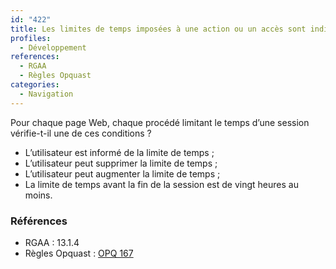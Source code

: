 ```yaml
---
id: "422"
title: Les limites de temps imposées à une action ou un accès sont indiquées et peuvent être modifiées
profiles:
  - Développement
references:
  - RGAA
  - Règles Opquast
categories:
  - Navigation
---
```


Pour chaque page Web, chaque procédé limitant le temps d’une session vérifie-t-il une de ces conditions ?
* L’utilisateur est informé de la limite de temps ;
* L’utilisateur peut supprimer la limite de temps ;
* L’utilisateur peut augmenter la limite de temps ;
* La limite de temps avant la fin de la session est de vingt heures au moins.

### Références

*   RGAA : 13.1.4
*  Règles Opquast : [OPQ 167](https://checklists.opquast.com/fr/assurance-qualite-web/les-limites-de-temps-imposees-a-une-action-ou-un-acces-sont-indiquees)